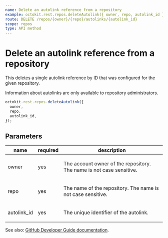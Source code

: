 ```yaml
---
name: Delete an autolink reference from a repository
example: octokit.rest.repos.deleteAutolink({ owner, repo, autolink_id })
route: DELETE /repos/{owner}/{repo}/autolinks/{autolink_id}
scope: repos
type: API method
---
```


# Delete an autolink reference from a repository

This deletes a single autolink reference by ID that was configured for the given repository.

Information about autolinks are only available to repository administrators.

```js
octokit.rest.repos.deleteAutolink({
  owner,
  repo,
  autolink_id,
});
```

## Parameters

<table>
  <thead>
    <tr>
      <th>name</th>
      <th>required</th>
      <th>description</th>
    </tr>
  </thead>
  <tbody>
    <tr><td>owner</td><td>yes</td><td>

The account owner of the repository. The name is not case sensitive.

</td></tr>
<tr><td>repo</td><td>yes</td><td>

The name of the repository. The name is not case sensitive.

</td></tr>
<tr><td>autolink_id</td><td>yes</td><td>

The unique identifier of the autolink.

</td></tr>
  </tbody>
</table>

See also: [GitHub Developer Guide documentation](https://docs.github.com/v3/repos#delete-autolink).
